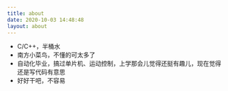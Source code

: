 ```yaml
---
title: about
date: 2020-10-03 14:48:48
layout: about
---
```

- C/C++，半桶水
- 南方小菜鸟，不懂的可太多了
- 自动化毕业，搞过单片机、运动控制，上学那会儿觉得还挺有趣儿，现在觉得还是写代码有意思
- 好好干吧，不容易